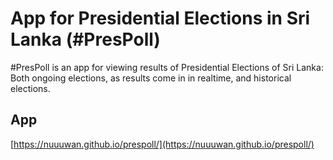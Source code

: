 # App for Presidential Elections in Sri Lanka (#PresPoll) 

#PresPoll is an app for viewing results of Presidential Elections of Sri Lanka: Both ongoing elections, as results come in in realtime, and historical elections.

## App

[https://nuuuwan.github.io/prespoll/](https://nuuuwan.github.io/prespoll/)

